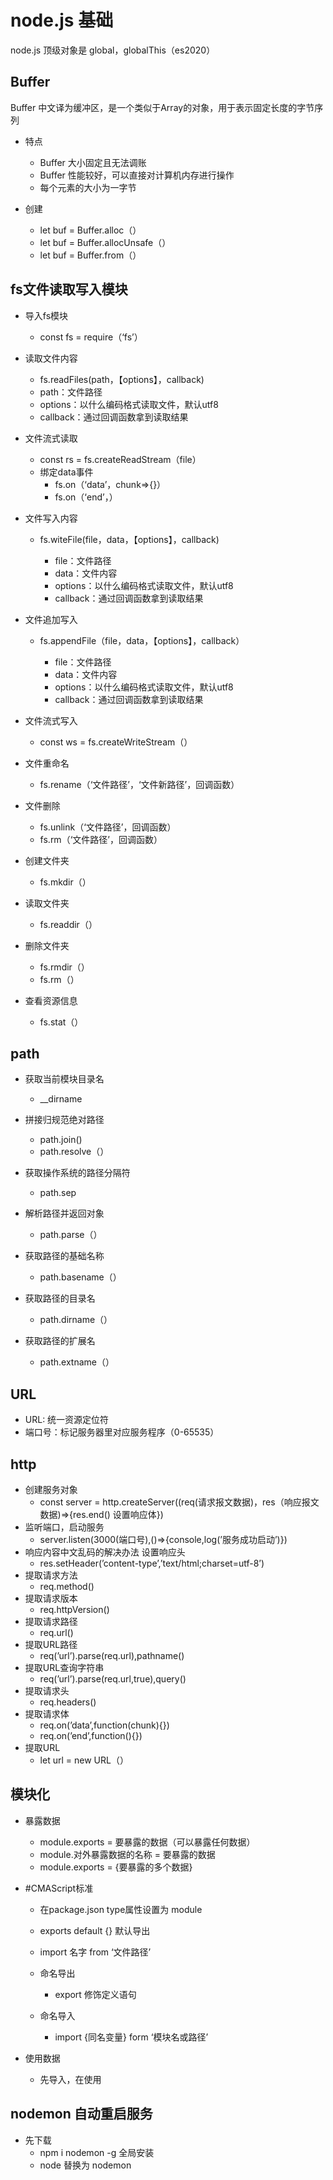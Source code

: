 # node.js 基础

node.js 顶级对象是 global，globalThis（es2020）

## Buffer

Buffer 中文译为缓冲区，是一个类似于Array的对象，用于表示固定长度的字节序列

* 特点
  * Buffer 大小固定且无法调账
  * Buffer 性能较好，可以直接对计算机内存进行操作
  * 每个元素的大小为一字节
* 创建
  
  * let buf = Buffer.alloc（）
  * let buf = Buffer.allocUnsafe（）
  * let buf = Buffer.from（）

## fs文件读取写入模块

* 导入fs模块

  * const fs = require（‘fs’）
* 读取文件内容

  * fs.readFiles(path，【options】，callback)
  * path：文件路径
  * options：以什么编码格式读取文件，默认utf8
  * callback：通过回调函数拿到读取结果
* 文件流式读取

  * const rs = fs.createReadStream（file）
  * 绑定data事件
    * fs.on（‘data’，chunk=>{}）
    * fs.on（‘end’，）


* 文件写入内容

  * fs.witeFile(file，data，【options】，callback)

    * file：文件路径
    * data：文件内容
    * options：以什么编码格式读取文件，默认utf8
    * callback：通过回调函数拿到读取结果

* 文件追加写入

  * fs.appendFile（file，data，【options】，callback）

    * file：文件路径
    * data：文件内容
    * options：以什么编码格式读取文件，默认utf8
    * callback：通过回调函数拿到读取结果

* 文件流式写入

  * const ws = fs.createWriteStream（）

* 文件重命名

  * fs.rename（‘文件路径’，‘文件新路径’，回调函数）

* 文件删除

  * fs.unlink（‘文件路径’，回调函数）
  * fs.rm（‘文件路径’，回调函数）

* 创建文件夹

  * fs.mkdir（）

* 读取文件夹

  * fs.readdir（）

* 删除文件夹

  * fs.rmdir（）
  * fs.rm（）

* 查看资源信息

  * fs.stat（）


## path

* 获取当前模块目录名
  * __dirname

* 拼接归规范绝对路径
  * path.join()
  * path.resolve（） 
* 获取操作系统的路径分隔符
  * path.sep
* 解析路径并返回对象
  * path.parse（）
* 获取路径的基础名称
  * path.basename（）
* 获取路径的目录名
  * path.dirname（）
* 获取路径的扩展名
  * path.extname（）

## URL

* URL: 统一资源定位符
* 端口号：标记服务器里对应服务程序（0-65535）

## http

* 创建服务对象
  * const server = http.createServer((req(请求报文数据)，res（响应报文数据)⇒{res.end() 设置响应体})
* 监听端口，启动服务
  * server.listen(3000(端口号),()⇒{console,log(’服务成功启动’)})
* 响应内容中文乱码的解决办法 设置响应头
  * res.setHeader(’content-type’,’text/html;charset=utf-8’)
* 提取请求方法
  * req.method()
* 提取请求版本
  * req.httpVersion()
* 提取请求路径
  * req.url()
* 提取URL路径
  * req(’url’).parse(req.url),pathname()
* 提取URL查询字符串
  * req(’url’).parse(req.url,true),query()
* 提取请求头
  * req.headers()
* 提取请求体
  * req.on(’data’,function(chunk){})
  * req.on(’end’,function(){})
* 提取URL
  * let url = new URL（）

## 模块化

* 暴露数据
  * module.exports = 要暴露的数据（可以暴露任何数据）
  * module.对外暴露数据的名称 = 要暴露的数据
  * module.exports = {要暴露的多个数据}
* #CMAScript标准
  * 在package.json type属性设置为 module
  * exports default {} 默认导出
  * import 名字 from ‘文件路径’
  * 命名导出
    * export 修饰定义语句

  * 命名导入
    * import {同名变量} form ‘模块名或路径’

* 使用数据
  * 先导入，在使用

## nodemon 自动重启服务

* 先下载
  * npm i nodemon -g 全局安装
  * node 替换为 nodemon



